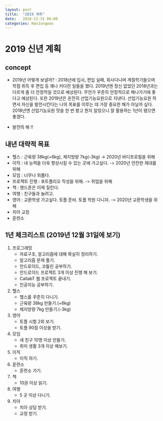 ```yaml
---
layout: post
title:  "2019 계획"
date:   2018-12-31 08:00
categories: HanJungwoo
---
```

# 2019 신년 계획

## concept

* 2019년 어떻게 보낼까? : 2018년에 입사, 편입 실패, 회사다니며 계절학기들으며 학점 취득 후 편입 등 꽤나 커다란 일들을 했다. 2019년엔 정신 없었던 2018년과는 다르게 좀 더 안정적일 것으로 예상된다. 무언가 꾸준히 안정적으로 해나가기에 좋다고 예상된다. 또한 2019년은 온전히 산업기능요원으로 지낸다. 산업기능요원 하면서 자신을 발전시킨다는 나의 목표를 이루는 데 가장 중요한 해가 아닐까 싶다. 2018년엔 산업기능요원 맛을 한 번 봤고 뭔지 알았으니 잘 활용하는 1년이 됐으면 좋겠다.

* 발전의 해 !!

## 내년 대략적 목표

* 헬스 : 근육량 38kg(+6kg), 체지방량 7kg(-3kg) -> 2020년 바디프로필을 위해
* 이직 : 내 능력을 더욱 향상시킬 수 있는 곳에 가고싶다. -> 2020년 안전한 제대를 위해 
* 모임 : 너무나 외롭다.
* 프로젝트 진행 : 포트폴리오 작성을 위해. -> 취업을 위해
* 책 : 핸드폰은 이제 질린다.
* 여행 : 친구들과 놀려고.
* 영어 : 교환학생 가고싶다. 토플 준비. 토플 학원 다니자. -> 2020년 교환학생을 위해
* 치아 교정
* 훈련소

## 1년 체크리스트 (2019년 12월 31일에 보기)

1. 프로그래밍
    * 자료구조, 알고리즘에 대해 확실히 정리하기.
    * 알고리즘 문제 풀기.
    * 안드로이드, 코틀린 공부하기.
    * 안드로이드 프로젝트 3개 이상 진행 해 보기.
    * CallabT 웹 프로젝트 끝내기.
    * 인공지능 공부하기.
2. 헬스
    * 헬스를 꾸준히 다니기.
    * 근육량 38kg 만들기.(+6kg)
    * 체지방량 7kg 만들기.(-3kg)
3. 영어
    * 토플 시험 2회 보기.
    * 토플 90점 이상을 받기.
4. 모임
    * 새 친구 10명 이상 만들기.
    * 취미 생활 3개 이상 해보기.
5. 이직
    * 이직 하기.
6. 훈련소
    * 훈련소 가기.
7. 책
    * 10권 이상 읽기.
8. 여행
    * 5 곳 이상 다니기.
9. 치아
    * 치아 상담 받기.
    * 교정 받기.